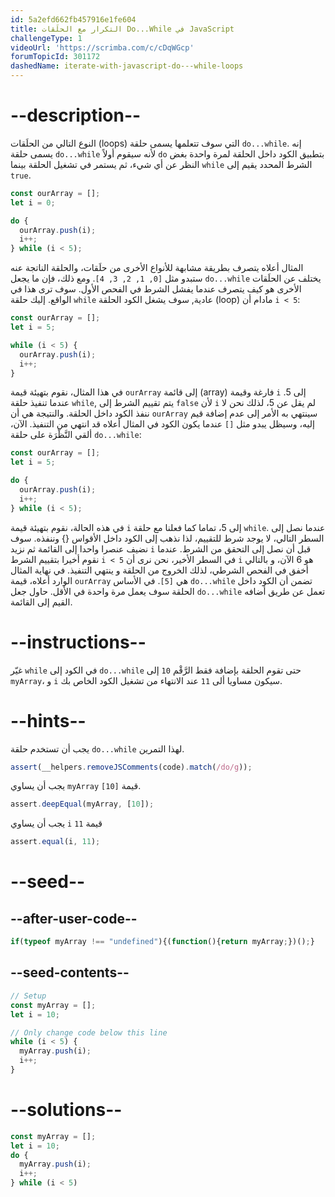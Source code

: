 ```yaml
---
id: 5a2efd662fb457916e1fe604
title: التكرار مع الحلَقات Do...While في JavaScript
challengeType: 1
videoUrl: 'https://scrimba.com/c/cDqWGcp'
forumTopicId: 301172
dashedName: iterate-with-javascript-do---while-loops
---
```


# --description--

النوع التالي من الحلَقات (loops) التي سوف تتعلمها يسمى حلقة `do...while`. إنه يسمى حلقة `do...while` لأنه سيقوم أولاً `do` بتطبيق الكود داخل الحلقة لمرة واحدة بغض النظر عن أي شيء، ثم يستمر في تشغيل الحلقة بينما `while` الشرط المحدد يقيم إلى `true`.

```js
const ourArray = [];
let i = 0;

do {
  ourArray.push(i);
  i++;
} while (i < 5);
```

المثال أعلاه يتصرف بطريقة مشابهة للأنواع الأخرى من حلَقات، والحلقة الناتجة عنه ستبدو مثل `[0, 1, 2, 3, 4]`. ومع ذلك، فإن ما يجعل `do...while` يختلف عن الحلَقات الأخرى هو كيف يتصرف عندما يفشل الشرط في الفحص الأول. سوف ترى هذا في الواقع. إليك حلقة `while` عادية, سوف يشغل الكود الحلقة (loop) مادام أن `i < 5`:

```js
const ourArray = []; 
let i = 5;

while (i < 5) {
  ourArray.push(i);
  i++;
}
```

في هذا المثال، نقوم بتهيئة قيمة `ourArray` إلى قائمة (array) فارغة وقيمة `i` إلى 5. عندما تنفيذ حلقة `while`, يتم تقييم الشرط إلى `false` لأن `i` لم يقل عن 5، لذلك نحن لا ننفذ الكود داخل الحلقة. والنتيجة هي أن `ourArray` سينتهي به الأمر إلى عدم إضافة قيم إليه، وسيظل يبدو مثل `[]` عندما يكون الكود في المثال أعلاه قد انتهي من التنفيذ. الآن، ألقي النَّظْرَة على حلقة `do...while`:

```js
const ourArray = []; 
let i = 5;

do {
  ourArray.push(i);
  i++;
} while (i < 5);
```

في هذه الحالة، نقوم بتهيئة قيمة `i` إلى 5، تماما كما فعلنا مع حلقة `while`. عندما نصل إلى السطر التالي، لا يوجد شرط للتقييم، لذا نذهب إلى الكود داخل الأقواس {} وننفذه. سوف نضيف عنصرا واحدا إلى القائمة ثم نزيد `i` قبل أن نصل إلى التحقق من الشرط. عندما نقوم أخيرا بتقييم الشرط `i < 5` في السطر الأخير، نحن نرى أن `i` هو 6 الآن، و بالتالي أخفق في الفحص الشرطي، لذلك الخروج من الحلقة و ينتهي التنفيذ. في نهاية المثال الوارد أعلاه، قيمة `ourArray` هي `[5]`. في الأساس `do...while` تضمن أن الكود داخل الحلقة سوف يعمل مرة واحدة في الأقل. حاول جعل `do...while` تعمل عن طريق أضافه القيم إلى القائمة.

# --instructions--

غيّر `while` في الكود إلى `do...while` حتى تقوم الحلقة بإضافة فقط الرَّقْم `10` إلى `myArray`، و `i` سيكون مساويا ألى `11` عند الانتهاء من تشغيل الكود الخاص بك.

# --hints--

يجب أن تستخدم حلقة `do...while` لهذا التمرين.

```js
assert(__helpers.removeJSComments(code).match(/do/g));
```

يجب أن يساوي `myArray` قيمة `[10]`.

```js
assert.deepEqual(myArray, [10]);
```

يجب أن يساوي `i` قيمة `11`

```js
assert.equal(i, 11);
```

# --seed--

## --after-user-code--

```js
if(typeof myArray !== "undefined"){(function(){return myArray;})();}
```

## --seed-contents--

```js
// Setup
const myArray = [];
let i = 10;

// Only change code below this line
while (i < 5) {
  myArray.push(i);
  i++;
}
```

# --solutions--

```js
const myArray = [];
let i = 10;
do {
  myArray.push(i);
  i++;
} while (i < 5)
```
